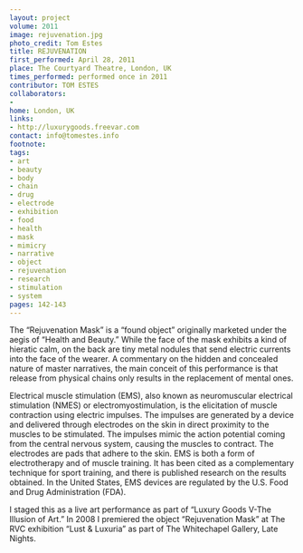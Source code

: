 ```yaml
---
layout: project
volume: 2011
image: rejuvenation.jpg
photo_credit: Tom Estes
title: REJUVENATION
first_performed: April 28, 2011
place: The Courtyard Theatre, London, UK
times_performed: performed once in 2011
contributor: TOM ESTES
collaborators:
- 
home: London, UK
links:
- http://luxurygoods.freevar.com
contact: info@tomestes.info
footnote: 
tags:
- art
- beauty
- body
- chain
- drug
- electrode
- exhibition
- food
- health
- mask
- mimicry
- narrative
- object
- rejuvenation
- research
- stimulation
- system
pages: 142-143
---
```


The “Rejuvenation Mask” is a “found object” originally marketed under the aegis of “Health and Beauty.” While the face of the mask exhibits a kind of hieratic calm, on the back are tiny metal nodules that send electric currents into the face of the wearer. A commentary on the hidden and concealed nature of master narratives, the main conceit of this performance is that release from physical chains only results in the replacement of mental ones.

Electrical muscle stimulation (EMS), also known as neuromuscular electrical stimulation (NMES) or electromyostimulation, is the elicitation of muscle contraction using electric impulses. The impulses are generated by a device and delivered through electrodes on the skin in direct proximity to the muscles to be stimulated. The impulses mimic the action potential coming from the central nervous system, causing the muscles to contract. The electrodes are pads that adhere to the skin. EMS is both a form of electrotherapy and of muscle training. It has been cited as a complementary technique for sport training, and there is published research on the results obtained. In the United States, EMS devices are regulated by the U.S. Food and Drug Administration (FDA). 

I staged this as a live art performance as part of “Luxury Goods V-The Illusion of Art.” In 2008 I premiered  the object “Rejuvenation Mask” at The RVC exhibition “Lust & Luxuria” as part of The Whitechapel Gallery, Late Nights. 
